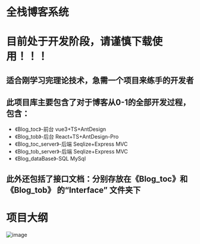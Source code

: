 # 全栈博客系统

# 目前处于开发阶段，请谨慎下载使用！！！

## 适合刚学习完理论技术，急需一个项目来练手的开发者
## 此项目库主要包含了对于博客从0-1的全部开发过程，包含：
* 《Blog_toc》-前台  vue3+TS+AntDesign   
* 《Blog_tob》-后台   React+TS+AntDesign-Pro
* 《Blog_toc_server》-后端  Seqlize+Express  MVC
* 《Blog_tob_server》-后端   Seqlize+Express  MVC
* 《Blog_dataBase》-SQL   MySql

## 此外还包括了**接口文档**：分别存放在《Blog_toc》和《Blog_tob》 的“Interface” 文件夹下 

# 项目大纲

![image](https://github.com/Luffa-Blog/.github/assets/52227746/2e9c6257-c621-4e85-b43a-bc0012a3e6b5)






